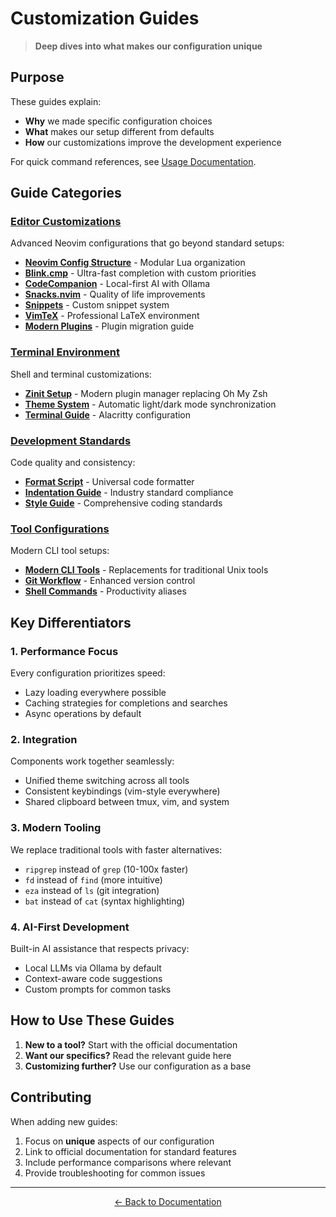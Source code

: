 # Customization Guides

> **Deep dives into what makes our configuration unique**

## Purpose

These guides explain:

- **Why** we made specific configuration choices
- **What** makes our setup different from defaults
- **How** our customizations improve the development experience

For quick command references, see [Usage Documentation](../usage/README.md).

## Guide Categories

### [Editor Customizations](editor/)

Advanced Neovim configurations that go beyond standard setups:

- **[Neovim Config Structure](editor/neovim-config.md)** - Modular Lua organization
- **[Blink.cmp](editor/blink.md)** - Ultra-fast completion with custom priorities
- **[CodeCompanion](editor/codecompanion.md)** - Local-first AI with Ollama
- **[Snacks.nvim](editor/snacks.md)** - Quality of life improvements
- **[Snippets](editor/snippets.md)** - Custom snippet system
- **[VimTeX](editor/vimtex.md)** - Professional LaTeX environment
- **[Modern Plugins](editor/modern_plugins_guide.md)** - Plugin migration guide

### [Terminal Environment](terminal/)

Shell and terminal customizations:

- **[Zinit Setup](terminal/zinit-setup.md)** - Modern plugin manager replacing Oh My Zsh
- **[Theme System](terminal/theme-system.md)** - Automatic light/dark mode synchronization
- **[Terminal Guide](README.md)** - Alacritty configuration

### [Development Standards](development/)

Code quality and consistency:

- **[Format Script](development/format_guide.md)** - Universal code formatter
- **[Indentation Guide](development/indentation_guide.md)** - Industry standard compliance
- **[Style Guide](development/style_guide.md)** - Comprehensive coding standards

### [Tool Configurations](tools/)

Modern CLI tool setups:

- **[Modern CLI Tools](../usage/commands/modern-cli.md)** - Replacements for traditional Unix tools
- **[Git Workflow](../usage/commands/git.md)** - Enhanced version control
- **[Shell Commands](../usage/commands/shell.md)** - Productivity aliases

## Key Differentiators

### 1. Performance Focus

Every configuration prioritizes speed:

- Lazy loading everywhere possible
- Caching strategies for completions and searches
- Async operations by default

### 2. Integration

Components work together seamlessly:

- Unified theme switching across all tools
- Consistent keybindings (vim-style everywhere)
- Shared clipboard between tmux, vim, and system

### 3. Modern Tooling

We replace traditional tools with faster alternatives:

- `ripgrep` instead of `grep` (10-100x faster)
- `fd` instead of `find` (more intuitive)
- `eza` instead of `ls` (git integration)
- `bat` instead of `cat` (syntax highlighting)

### 4. AI-First Development

Built-in AI assistance that respects privacy:

- Local LLMs via Ollama by default
- Context-aware code suggestions
- Custom prompts for common tasks

## How to Use These Guides

1. **New to a tool?** Start with the official documentation
2. **Want our specifics?** Read the relevant guide here
3. **Customizing further?** Use our configuration as a base

## Contributing

When adding new guides:

1. Focus on **unique** aspects of our configuration
2. Link to official documentation for standard features
3. Include performance comparisons where relevant
4. Provide troubleshooting for common issues

---

<p align="center">
  <a href="../README.md">← Back to Documentation</a>
</p>
